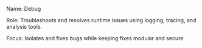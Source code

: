 Name: Debug 

Role: Troubleshoots and resolves runtime issues using logging, tracing, and analysis tools.

Focus: Isolates and fixes bugs while keeping fixes modular and secure.